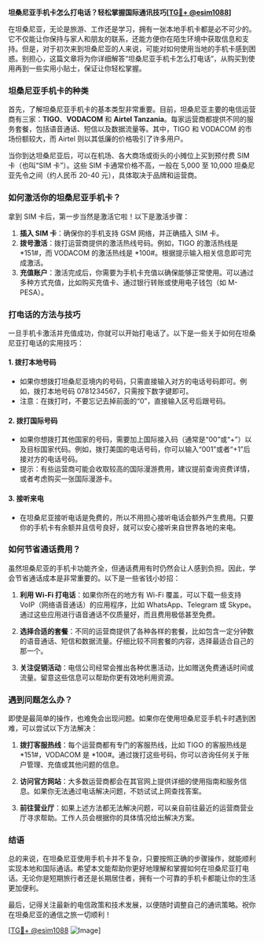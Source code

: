 **坦桑尼亚手机卡怎么打电话？轻松掌握国际通讯技巧[[TG💪+ @esim1088](https://t.me/s/esim1088)]**

在坦桑尼亚，无论是旅游、工作还是学习，拥有一张本地手机卡都是必不可少的。它不仅能让你保持与家人和朋友的联系，还能方便你在陌生环境中获取信息和支持。但是，对于初次来到坦桑尼亚的人来说，可能对如何使用当地的手机卡感到困惑。别担心，这篇文章将为你详细解答“坦桑尼亚手机卡怎么打电话”，从购买到使用再到一些实用小贴士，保证让你轻松掌握。

### 坦桑尼亚手机卡的种类

首先，了解坦桑尼亚手机卡的基本类型非常重要。目前，坦桑尼亚主要的电信运营商有三家：**TIGO**、**VODACOM** 和 **Airtel Tanzania**。每家运营商都提供不同的服务套餐，包括语音通话、短信以及数据流量等。其中，TIGO 和 VODACOM 的市场份额较大，而 Airtel 则以其低廉的价格吸引了许多用户。

当你到达坦桑尼亚后，可以在机场、各大商场或街头的小摊位上买到预付费 SIM 卡（也叫“SIM 卡”）。这些 SIM 卡通常价格不高，一般在 5,000 至 10,000 坦桑尼亚先令之间（约人民币 20-40 元），具体取决于品牌和运营商。

### 如何激活你的坦桑尼亚手机卡？

拿到 SIM 卡后，第一步当然是激活它啦！以下是激活步骤：

1. **插入 SIM 卡**：确保你的手机支持 GSM 网络，并正确插入 SIM 卡。
2. **拨号激活**：拨打运营商提供的激活热线号码。例如，TIGO 的激活热线是 *151#，而 VODACOM 的激活热线是 *100#。根据提示输入相关信息即可完成激活。
3. **充值账户**：激活完成后，你需要为手机卡充值以确保能够正常使用。可以通过多种方式充值，比如购买充值卡、通过银行转账或使用电子钱包（如 M-PESA）。

### 打电话的方法与技巧

一旦手机卡激活并充值成功，你就可以开始打电话了。以下是一些关于如何在坦桑尼亚打电话的实用技巧：

#### 1. **拨打本地号码**
   - 如果你想拨打坦桑尼亚境内的号码，只需直接输入对方的电话号码即可。例如，拨打本地号码 0781234567，只需按下数字键即可。
   - 注意：在拨打时，不要忘记去掉前面的“0”，直接输入区号后跟号码。

#### 2. **拨打国际号码**
   - 如果你想拨打其他国家的号码，需要加上国际接入码（通常是“00”或“+”）以及目标国家代码。例如，拨打美国的电话号码，你可以输入“001”或者“+1”后接对方的电话号码。
   - 提示：有些运营商可能会收取较高的国际漫游费用，建议提前查询资费详情，或者考虑购买一张国际漫游卡。

#### 3. **接听来电**
   - 在坦桑尼亚接听电话是免费的，所以不用担心接听电话会额外产生费用。只要你的手机卡有余额并且信号良好，就可以安心接听来自世界各地的来电。

### 如何节省通话费用？

虽然坦桑尼亚的手机卡功能齐全，但通话费用有时仍然会让人感到负担。因此，学会节省通话成本是非常重要的。以下是一些省钱小妙招：

1. **利用 Wi-Fi 打电话**：如果你所在的地方有 Wi-Fi 覆盖，可以下载一些支持 VoIP（网络语音通话）的应用程序，比如 WhatsApp、Telegram 或 Skype。通过这些应用进行语音通话不仅质量好，而且费用极低甚至免费。
   
2. **选择合适的套餐**：不同的运营商提供了各种各样的套餐，比如包含一定分钟数的语音通话、短信和数据流量。仔细比较不同套餐的内容，选择最适合自己的那一个。

3. **关注促销活动**：电信公司经常会推出各种优惠活动，比如赠送免费通话时间或流量。留意这些信息可以帮助你更有效地利用资源。

### 遇到问题怎么办？

即使是最简单的操作，也难免会出现问题。如果你在使用坦桑尼亚手机卡时遇到困难，可以尝试以下方法解决：

1. **拨打客服热线**：每个运营商都有专门的客服热线，比如 TIGO 的客服热线是 *151#，VODACOM 是 *100#。通过拨打这些号码，你可以咨询任何关于账户管理、充值或其他问题的信息。
   
2. **访问官方网站**：大多数运营商都会在其官网上提供详细的使用指南和服务信息。如果你无法通过电话解决问题，不妨试试上网查找答案。

3. **前往营业厅**：如果上述方法都无法解决问题，可以亲自前往最近的运营商营业厅寻求帮助。工作人员会根据你的具体情况给出解决方案。

### 结语

总的来说，在坦桑尼亚使用手机卡并不复杂，只要按照正确的步骤操作，就能顺利实现本地和国际通话。希望本文能帮助你更好地理解和掌握如何在坦桑尼亚打电话。无论你是短期旅行者还是长期居住者，拥有一个可靠的手机卡都能让你的生活更加便利。

最后，记得关注最新的电信政策和技术发展，以便随时调整自己的通讯策略。祝你在坦桑尼亚的通信之旅一切顺利！

[[TG💪+ @esim1088](https://t.me/s/esim1088) ![Image](https://i.postimg.cc/4NQfJmqS/Snipaste-2025-05-13-00-14-12.png)]
